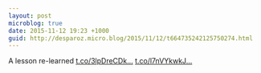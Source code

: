 ```yaml
---
layout: post
microblog: true
date: 2015-11-12 19:23 +1000
guid: http://desparoz.micro.blog/2015/11/12/t664735242125750274.html
---
```

A lesson re-learned [t.co/3lpDreCDk...](https://t.co/3lpDreCDkH) [t.co/l7nVYkwkJ...](https://t.co/l7nVYkwkJ8)

